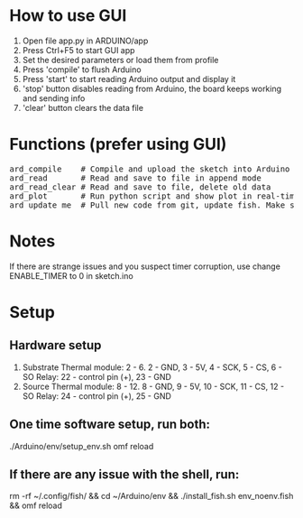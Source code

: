 # How to use GUI
1. Open file app.py in ARDUINO/app
2. Press Ctrl+F5 to start GUI app
3. Set the desired parameters or load them from profile
4. Press 'compile' to flush Arduino
5. Press 'start' to start reading Arduino output and display it
6. 'stop' button disables reading from Arduino, the board keeps working and sending info
7. 'clear' button clears the data file

# Functions (prefer using GUI)
<pre>
ard_compile    # Compile and upload the sketch into Arduino  
ard_read       # Read and save to file in append mode  
ard_read_clear # Read and save to file, delete old data  
ard_plot       # Run python script and show plot in real-time 
ard_update_me  # Pull new code from git, update fish. Make sure internet connection is on 
</pre>

# Notes
If there are strange issues and you suspect timer corruption, use change ENABLE_TIMER to 0 in sketch.ino

# Setup
## Hardware setup
1. Substrate
Thermal module: 2 - 6. 2 - GND, 3 - 5V, 4 - SCK, 5 - CS, 6 - SO
Relay: 22 - control pin (+), 23 - GND
2. Source
Thermal module: 8 - 12. 8 - GND, 9 - 5V, 10 - SCK, 11 - CS, 12 - SO
Relay: 24 - control pin (+), 25 - GND

## One time software setup, run both:
./Arduino/env/setup_env.sh
omf reload

## If there are any issue with the shell, run:
rm -rf ~/.config/fish/ && cd ~/Arduino/env && ./install_fish.sh env_noenv.fish && omf reload
